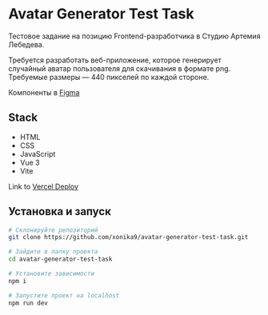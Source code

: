 # Avatar Generator Test Task

Тестовое задание на позицию Frontend-разработчика в Студию Артемия Лебедева.

Требуется разработать веб-приложение, которое генерирует случайный аватар пользователя для скачивания в формате png. Требуемые размеры — 440 пикселей по каждой стороне.

Компоненты в [Figma](https://www.figma.com/file/R7xBdulOFPqIPNZwkOh9Fn/ironov-frontend-test-task?t=8r1AQLyQAsz5EfGA-6)

## Stack

- HTML
- CSS
- JavaScript
- Vue 3
- Vite

Link to [Vercel Deploy](https://avatar-generator-test-task.vercel.app/)

## Установка и запуск

```bash
# Склонируйте репозиторий
git clone https://github.com/xonika9/avatar-generator-test-task.git

# Зайдите в папку проекта
cd avatar-generator-test-task

# Установите зависимости
npm i

# Запустите проект на localhost
npm run dev
```
